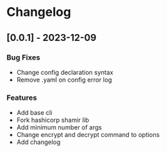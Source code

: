 # Changelog

## [0.0.1] - 2023-12-09

### Bug Fixes

- Change config declaration syntax
- Remove .yaml on config error log

### Features

- Add base cli
- Fork hashicorp shamir lib
- Add minimum number of args
- Change encrypt and decrypt command to options
- Add changelog
